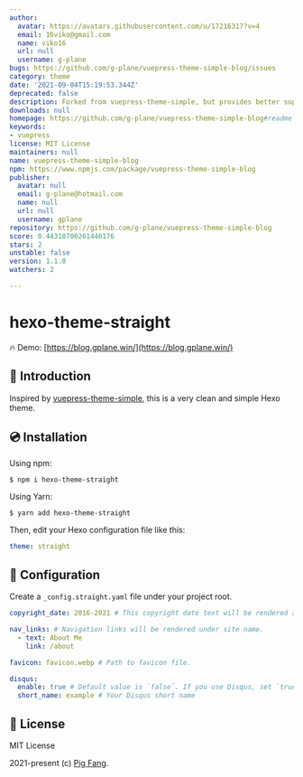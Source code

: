 ```yaml
---
author:
  avatar: https://avatars.githubusercontent.com/u/17216317?v=4
  email: 16viko@gmail.com
  name: viko16
  url: null
  username: g-plane
bugs: https://github.com/g-plane/vuepress-theme-simple-blog/issues
category: theme
date: '2021-09-04T15:19:53.344Z'
deprecated: false
description: Forked from vuepress-theme-simple, but provides better support for @vuepress/plugin-blog.
downloads: null
homepage: https://github.com/g-plane/vuepress-theme-simple-blog#readme
keywords:
- vuepress
license: MIT License
maintainers: null
name: vuepress-theme-simple-blog
npm: https://www.npmjs.com/package/vuepress-theme-simple-blog
publisher:
  avatar: null
  email: g-plane@hotmail.com
  name: null
  url: null
  username: gplane
repository: https://github.com/g-plane/vuepress-theme-simple-blog
score: 0.44318700261446176
stars: 2
unstable: false
version: 1.1.0
watchers: 2

---
```


# hexo-theme-straight

🔥 Demo: [https://blog.gplane.win/](https://blog.gplane.win/)

## 📘 Introduction

Inspired by [vuepress-theme-simple](https://github.com/viko16/vuepress-theme-simple), this is a very clean and simple Hexo theme.

## 💿 Installation

Using npm:

```
$ npm i hexo-theme-straight
```

Using Yarn:

```
$ yarn add hexo-theme-straight
```

Then, edit your Hexo configuration file like this:

```yaml
theme: straight
```

## 🔧 Configuration

Create a `_config.straight.yaml` file under your project root.

```yaml
copyright_date: 2016-2021 # This copyright date text will be rendered at footer.

nav_links: # Navigation links will be rendered under site name.
  - text: About Me
    link: /about

favicon: favicon.webp # Path to favicon file.

disqus:
  enable: true # Default value is `false`. If you use Disqus, set `true`.
  short_name: example # Your Disqus short name
```

## 📃 License

MIT License

2021-present (c) [Pig Fang](https://github.com/g-plane).

